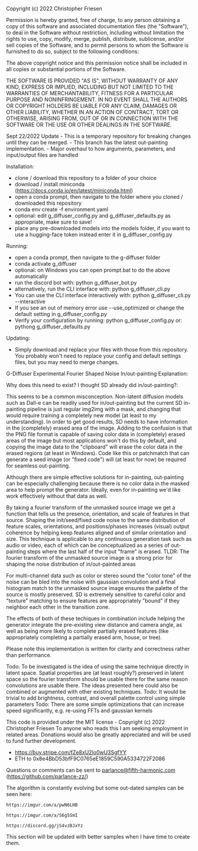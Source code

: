 Copyright (c) 2022 Christopher Friesen

Permission is hereby granted, free of charge, to any person obtaining a copy
of this software and associated documentation files (the "Software"), to deal
in the Software without restriction, including without limitation the rights
to use, copy, modify, merge, publish, distribute, sublicense, and/or sell
copies of the Software, and to permit persons to whom the Software is
furnished to do so, subject to the following conditions:

The above copyright notice and this permission notice shall be included in all
copies or substantial portions of the Software.

THE SOFTWARE IS PROVIDED "AS IS", WITHOUT WARRANTY OF ANY KIND, EXPRESS OR
IMPLIED, INCLUDING BUT NOT LIMITED TO THE WARRANTIES OF MERCHANTABILITY,
FITNESS FOR A PARTICULAR PURPOSE AND NONINFRINGEMENT. IN NO EVENT SHALL THE
AUTHORS OR COPYRIGHT HOLDERS BE LIABLE FOR ANY CLAIM, DAMAGES OR OTHER
LIABILITY, WHETHER IN AN ACTION OF CONTRACT, TORT OR OTHERWISE, ARISING FROM,
OUT OF OR IN CONNECTION WITH THE SOFTWARE OR THE USE OR OTHER DEALINGS IN THE
SOFTWARE.


Sept 22/2022 Update - This is a temporary repository for breaking changes until they can be merged.
                    - This branch has the latest out-painting implementation.
                    - Major overhaul to how arguments, parameters, and input/output files are handled


Installation:
 - clone / download this repository to a folder of your choice
 - download / install miniconda (https://docs.conda.io/en/latest/miniconda.html)
 - open a conda prompt, then navigate to the folder where you cloned / downloaded this repository
 - conda env create -f environment.yaml
 - optional: edit g_diffuser_config.py and g_diffuser_defaults.py as appropriate, make sure to save!
 - place any pre-downloaded models into the models folder, if you want to use a hugging-face token instead enter it in g_diffuser_config.py
 
 Running:
 - open a conda prompt, then navigate to the g-diffuser folder
 - conda activate g_diffuser
 - optional: on Windows you can open prompt.bat to do the above automatically
 - run the discord bot with: python g_diffuser_bot.py
 - alternatively, run the CLI interface with: python g_diffuser_cli.py
 - You can use the CLI interface interactively with: python g_diffuser_cli.py --interactive
 - If you see an out of memory error use --use_optimized or change the default setting in g_diffuser_config.py
 - Verify your configuration by running: python g_diffuser_config.py or: pythong g_diffuser_defaults.py

Updating:
 - Simply download and replace your files with those from this repository. You probably won't need to replace your config and default settings files, but you may need to merge changes.
 
 
 G-Diffuser Experimental Fourier Shaped Noise In/out-painting Explanation:
 
 
  Why does this need to exist? I thought SD already did in/out-painting?:
 
 This seems to be a common misconception. Non-latent diffusion models such as Dall-e can be readily used for in/out-painting
 but the current SD in-painting pipeline is just regular img2img with a mask, and changing that would require training a
 completely new model (at least to my understanding). In order to get good results, SD needs to have information in the
 (completely) erased area of the image. Adding to the confusion is that the PNG file format is capable of saving color data in
 (completely) erased areas of the image but most applications won't do this by default, and copying the image data to the "clipboard"
 will erase the color data in the erased regions (at least in Windows). Code like this or patchmatch that can generate a
 seed image (or "fixed code") will (at least for now) be required for seamless out-painting.
 
 Although there are simple effective solutions for in-painting, out-painting can be especially challenging because there is no color data
 in the masked area to help prompt the generator. Ideally, even for in-painting we'd like work effectively without that data as well.

 By taking a fourier transform of the unmasked source image we get a function that tells us the presence, orientation, and scale of features
 in that source. Shaping the init/seed/fixed code noise to the same distribution of feature scales, orientations, and positions/phases
 increases (visual) output coherence by helping keep features aligned and of similar orientation and size. This technique is applicable to any continuous
 generation task such as audio or video, each of which can be conceptualized as a series of out-painting steps where the last half of the input "frame" is erased.
 TLDR: The fourier transform of the unmasked source image is a strong prior for shaping the noise distribution of in/out-painted areas
 
 For multi-channel data such as color or stereo sound the "color tone" of the noise can be bled into the noise with gaussian convolution and
 a final histogram match to the unmasked source image ensures the palette of the source is mostly preserved. SD is extremely sensitive to
 careful color and "texture" matching to ensure features are appropriately "bound" if they neighbor each other in the transition zone.
 
 The effects of both of these techiques in combination include helping the generator integrate the pre-existing view distance and camera angle,
 as well as being more likely to complete partially erased features (like appropriately completing a partially erased arm, house, or tree).
 
 Please note this implementation is written for clarity and correctness rather than performance.
 
 Todo: To be investigated is the idea of using the same technique directly in latent space. Spatial properties are (at least roughly?) preserved
 in latent space so the fourier transform should be usable there for the same reason convolutions are usable there. The ideas presented here
 could also be combined or augmented with other existing techniques.
 Todo: It would be trivial to add brightness, contrast, and overall palette control using simple parameters
 Todo: There are some simple optimizations that can increase speed significantly, e.g. re-using FFTs and gaussian kernels

 This code is provided under the MIT license -  Copyright (c) 2022 Christopher Friesen
 To anyone who reads this I am seeking employment in related areas.
 Donations would also be greatly appreciated and will be used to fund further development.
 * https://buy.stripe.com/fZe8xU2lo0wU3SgfYY
 * ETH to 0x8e4BbD53bfF9C0765eE1859C590A5334722F2086
 
 Questions or comments can be sent to parlance@fifth-harmonic.com (https://github.com/parlance-zz/)
 
 The algorithm is constantly evolving but some out-dated samples can be seen here:
 
    https://imgur.com/a/pwN6LHB
    
    https://imgur.com/a/S6g5SmI
    
    https://discord.gg/jS4vzBJxYz
    
    
 This section will be updated with better samples when I have time to create them.
